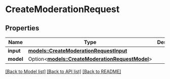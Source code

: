 # CreateModerationRequest

## Properties

Name | Type | Description | Notes
------------ | ------------- | ------------- | -------------
**input** | [**models::CreateModerationRequestInput**](CreateModerationRequest_input.md) |  | 
**model** | Option<[**models::CreateModerationRequestModel**](CreateModerationRequest_model.md)> |  | [optional]

[[Back to Model list]](../README.md#documentation-for-models) [[Back to API list]](../README.md#documentation-for-api-endpoints) [[Back to README]](../README.md)



